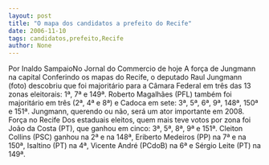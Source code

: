 ```yaml
---
layout: post
title: "O mapa dos candidatos a prefeito do Recife"
date: 2006-11-10
tags: candidatos,prefeito,Recife
author: None
---
```

Por Inaldo SampaioNo Jornal do Commercio de hoje
A força de Jungmann na capital 
Conferindo os mapas do Recife, o deputado Raul Jungmann (foto) descobriu que foi majoritário para a Câmara Federal em três das 13 zonas eleitorais: 1ª, 7ª e 149ª. Roberto Magalhães (PFL) também foi majoritário em três (2ª, 4ª e 8ª) e Cadoca em sete: 3ª, 5ª, 6ª, 9ª, 148ª, 150ª e 151ª. Jungmann, querendo ou não, será um ator importante em 2008. 
Força no Recife 
Dos estaduais eleitos, quem mais teve votos por zona foi João da Costa (PT), que ganhou em cinco: 3ª, 5ª, 8ª, 9ª e 151ª. Cleiton Collins (PSC) ganhou na 2ª e na 148ª, Eriberto Medeiros (PP) na 7ª e na 150ª, Isaltino (PT) na 4ª, Vicente André (PCdoB) na 6ª e Sérgio Leite (PT) na 149ª. 